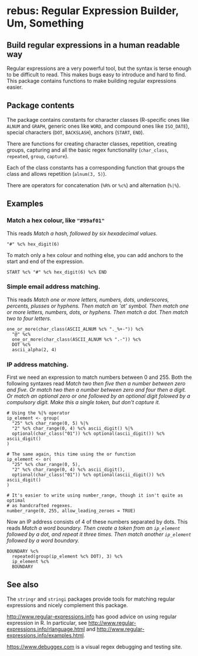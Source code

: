 # rebus: Regular Expression Builder, Um, Something

## Build regular expressions in a human readable way

Regular expressions are a very powerful tool, but the syntax is terse enough 
to be difficult to read.  This makes bugs easy to introduce and hard to 
find.  This package contains functions to make building regular expressions
easier.

## Package contents

The package contains constants for character classes (R-specific ones like 
`ALNUM` and `GRAPH`, generic ones like `WORD`, and compound ones like 
`ISO_DATE`), special characters (`DOT`, `BACKSLASH`), anchors (`START`, `END`).

There are functions for creating character classes, repetition, creating groups, 
capturing and all the basic regex functionality (`char_class`, `repeated`, 
`group`, `capture`).

Each of the class constants has a corresponding function that groups the class
and allows repetition (`alnum(3, 5)`).

There are operators for concatenation (`%R%` or `%c%`) and alternation (`%|%`).

## Examples

### Match a hex colour, like `"#99af01"`
This reads *Match a hash, followed by six hexadecimal values.*

    "#" %c% hex_digit(6)    

To match only a hex colour and nothing else, you can add anchors to the 
start and end of the expression.

    START %c% "#" %c% hex_digit(6) %c% END

### Simple email address matching. 
This reads *Match one or more letters, numbers, dots, underscores, percents, 
plusses or hyphens. Then match an 'at' symbol. Then match one or more letters, 
numbers, dots, or hyphens. Then match a dot. Then match two to four letters.*

    one_or_more(char_class(ASCII_ALNUM %c% "._%+-")) %c%
      "@" %c%
      one_or_more(char_class(ASCII_ALNUM %c% ".-")) %c%
      DOT %c%
      ascii_alpha(2, 4)

### IP address matching. 
First we need an expression to match numbers between 0 and 255.  Both the 
following syntaxes read *Match two then five then a number between zero and 
five.  Or match two then a number between zero and four then a digit. Or match 
an optional zero or one followed by an optional digit folowed by a compulsory 
digit.  Make this a single token, but don't capture it.*

    # Using the %|% operator
    ip_element <- group(
      "25" %c% char_range(0, 5) %|%
      "2" %c% char_range(0, 4) %c% ascii_digit() %|%
      optional(char_class("01")) %c% optional(ascii_digit()) %c% ascii_digit()
    )
        
    # The same again, this time using the or function
    ip_element <- or(
      "25" %c% char_range(0, 5),
      "2" %c% char_range(0, 4) %c% ascii_digit(),
      optional(char_class("01")) %c% optional(ascii_digit()) %c% ascii_digit()
    )

    # It's easier to write using number_range, though it isn't quite as optimal 
    # as handcrafted regexes.
    number_range(0, 255, allow_leading_zeroes = TRUE)
    
Now an IP address consists of 4 of these numbers separated by dots. This 
reads *Match a word boundary. Then create a token from an `ip_element` 
followed by a dot, and repeat it three times.  Then match another `ip_element`
followed by a word boundary.*

    BOUNDARY %c% 
      repeated(group(ip_element %c% DOT), 3) %c% 
      ip_element %c%
      BOUNDARY

## See also

The `stringr` and `stringi` packages provide tools for matching regular 
expressions and nicely complement this package.

http://www.regular-expressions.info has good advice on using
regular expression in R.  In particular, see 
http://www.regular-expressions.info/rlanguage.html and
http://www.regular-expressions.info/examples.html.

https://www.debuggex.com is a visual regex debugging and testing site.
